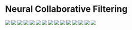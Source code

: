 # Neural Collaborative Filtering
<img src="https://raw.githubusercontent.com/stefanus-yudi-irwan/neural-collaborative-filtering/main/image/image-1.jpg">
<img src="https://raw.githubusercontent.com/stefanus-yudi-irwan/neural-collaborative-filtering/main/image/image-2.jpg">
<img src="https://raw.githubusercontent.com/stefanus-yudi-irwan/neural-collaborative-filtering/main/image/image-3.jpg">
<img src="https://raw.githubusercontent.com/stefanus-yudi-irwan/neural-collaborative-filtering/main/image/image-4.jpg">
<img src="https://raw.githubusercontent.com/stefanus-yudi-irwan/neural-collaborative-filtering/main/image/image-5.jpg">
<img src="https://raw.githubusercontent.com/stefanus-yudi-irwan/neural-collaborative-filtering/main/image/image-6.jpg">
<img src="https://raw.githubusercontent.com/stefanus-yudi-irwan/neural-collaborative-filtering/main/image/image-7.jpg">
<img src="https://raw.githubusercontent.com/stefanus-yudi-irwan/neural-collaborative-filtering/main/image/image-8.jpg">
<img src="https://raw.githubusercontent.com/stefanus-yudi-irwan/neural-collaborative-filtering/main/image/image-9.jpg">
<img src="https://raw.githubusercontent.com/stefanus-yudi-irwan/neural-collaborative-filtering/main/image/image-10.jpg">
<img src="https://raw.githubusercontent.com/stefanus-yudi-irwan/neural-collaborative-filtering/main/image/image-11.jpg">
<img src="https://raw.githubusercontent.com/stefanus-yudi-irwan/neural-collaborative-filtering/main/image/image-12.jpg">
<img src="https://raw.githubusercontent.com/stefanus-yudi-irwan/neural-collaborative-filtering/main/image/image-13.jpg">
<img src="https://raw.githubusercontent.com/stefanus-yudi-irwan/neural-collaborative-filtering/main/image/image-14.jpg">
<img src="https://raw.githubusercontent.com/stefanus-yudi-irwan/neural-collaborative-filtering/main/image/image-15.jpg">